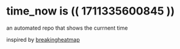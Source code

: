 # time_now is (( 1711335600845 ))

an automated repo that shows the currnent time

inspired by [breakingheatmap](https://github.com/breakingheatmap/breakingheatmap)